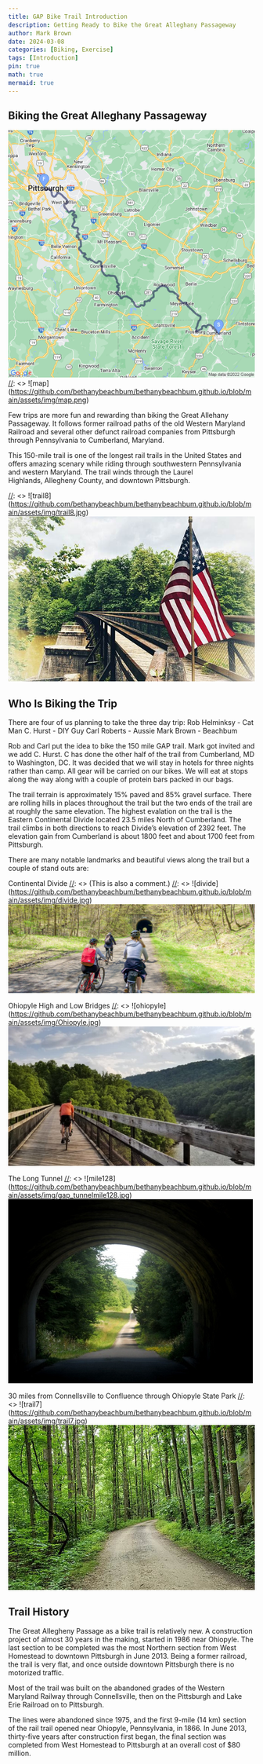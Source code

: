 ```yaml
---
title: GAP Bike Trail Introduction
description: Getting Ready to Bike the Great Alleghany Passageway
author: Mark Brown
date: 2024-03-08
categories: [Biking, Exercise]
tags: [Introduction]
pin: true
math: true
mermaid: true
---
```

## Biking the Great Alleghany Passageway

[comment]: <> (This is a comment, it will not be included)
[//]: <> (This may be the most platform independent comment) 
![GAP_map](/assets/img/map.png)
[//]: <> ![map] (https://github.com/bethanybeachbum/bethanybeachbum.github.io/blob/main/assets/img/map.png)


 Few trips are more fun and rewarding than biking the Great Allehany Passageway.  It follows former railroad paths of the old Western Maryland Railroad and several other defunct railroad companies from Pittsburgh through Pennsylvania to Cumberland, Maryland.

This 150-mile trail is one of the longest rail trails in the United States and offers amazing scenary while riding through southwestern Pennsylvania and western Maryland. The trail winds through the Laurel Highlands, Allegheny County, and downtown Pittsburgh.

[//]: <> ![trail8] (https://github.com/bethanybeachbum/bethanybeachbum.github.io/blob/main/assets/img/trail8.jpg)
![trail8](/assets/img/trail8.jpg)

## Who Is Biking the Trip

There are four of us planning to take the three day trip:
Rob Helminksy - Cat Man
C. Hurst - DIY Guy
Carl Roberts - Aussie
Mark Brown - Beachbum

Rob and Carl put the idea to bike the 150 mile GAP trail.  Mark got invited and we add C. Hurst.  C has done the other half of the trail from Cumberland, MD to Washington, DC.  It was decided that we will stay in hotels for three nights rather than camp.  All gear will be carried on our bikes.  We will eat at stops along the way along with a couple of protein bars packed in our bags.

The trail terrain is approximately 15% paved and 85% gravel surface.  There are rolling hills in places throughout the trail but the two ends of the trail are at roughly the same elevation. The highest evalation on the trail is the Eastern Continental Divide located 23.5 miles North of Cumberland. The trail climbs in both directions to reach Divide’s elevation of 2392 feet. The elevation gain from Cumberland is about 1800 feet and about 1700 feet from Pittsburgh.

There are many notable landmarks and beautiful views along the trail but a couple of stand outs are:

Continental Divide
[//]: <> (This is also a comment.)
[//]: <> ![divide] (https://github.com/bethanybeachbum/bethanybeachbum.github.io/blob/main/assets/img/divide.jpg)
![Divide](/assets/img/divide.jpg)

Ohiopyle High and Low Bridges
[//]: <> ![ohiopyle] (https://github.com/bethanybeachbum/bethanybeachbum.github.io/blob/main/assets/img/Ohiopyle.jpg)
![Ohiopyle](/assets/img/Ohiopyle.jpeg)

The Long Tunnel
[//]: <> ![mile128] (https://github.com/bethanybeachbum/bethanybeachbum.github.io/blob/main/assets/img/gap_tunnelmile128.jpg)
![long_tunnel](/assets/img/gap_tunnel_mile128.jpg)

30 miles from Connellsville to Confluence through Ohiopyle State Park
[//]: <> ![trail7] (https://github.com/bethanybeachbum/bethanybeachbum.github.io/blob/main/assets/img/trail7.jpg)
![trail7](/assets/img/trail7.jpg)

## Trail History

The Great Allegheny Passage as a bike trail is relatively new. A construction project of almost 30 years in the making, started in 1986 near Ohiopyle. The last section to be completed was the most Northern section from West Homestead to downtown Pittsburgh in June 2013. Being a former railroad, the trail is very flat, and once outside downtown Pittsburgh there is no motorized traffic.  

Most of the trail was built on the abandoned grades of the Western Maryland Railway through Connellsville, then on the Pittsburgh and Lake Erie Railroad on to Pittsburgh.

The lines were abandoned since 1975, and the first 9-mile (14 km) section of the rail trail opened near Ohiopyle, Pennsylvania, in 1866. In June 2013, thirty-five years after construction first began, the final section was completed from West Homestead to Pittsburgh at an overall cost of $80 million.